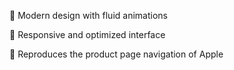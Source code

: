 🎨 Modern design with fluid animations

📱 Responsive and optimized interface

🍎 Reproduces the product page navigation of Apple
